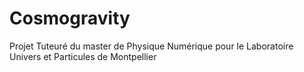 # Cosmogravity
Projet Tuteuré du master de Physique Numérique pour le Laboratoire Univers et Particules de Montpellier

